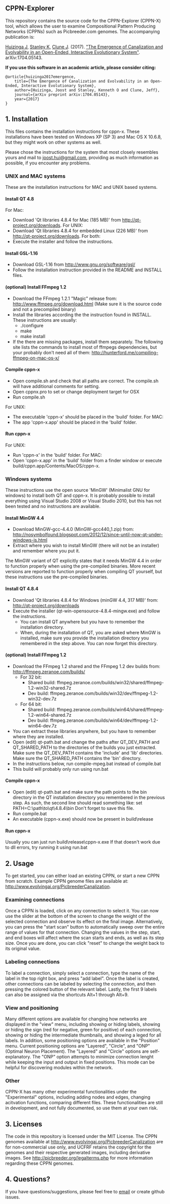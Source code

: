 ## CPPN-Explorer

This repository contains the source code for the CPPN-Explorer (CPPN-X) tool, which allows the user to examine Compositional Pattern Producing Networks (CPPNs) such as Picbreeder.com genomes. The accompanying publication is:

[Huizinga J](http://www.cs.uwyo.edu/~jhuizing/), [Stanley K](http://www.cs.ucf.edu/~kstanley/), [Clune J](http://jeffclune.com). (2017). ["The Emergence of Canalization and Evolvability in an Open-Ended, Interactive Evolutionary System"](http://arxiv.org/abs/1704.05143). arXiv:1704.05143.

**If you use this software in an academic article, please consider citing:**

    @article{huizinga2017emergence, 
        title={The Emergence of Canalization and Evolvability in an Open-Ended, Interactive Evolutionary System}, 
        author={Huizinga, Joost and Stanley, Kenneth O and Clune, Jeff}, 
        journal={arXiv preprint arXiv:1704.05143}, 
        year={2017}
    }


## 1. Installation

This files contains the installation instructions for cppn-x. 
These installations have been tested on Windows XP (SP 3) and Mac OS X 10.6.8,
but they might work on other systems as well.

Please chose the instructions for the system that most closely resembles yours
and mail to joost.hui@gmail.com, providing as much information as possible, 
if you encounter any problems.


### UNIX and MAC systems
These are the installation instructions for MAC and UNIX based systems.

#### Install QT 4.8
For Mac:
* Download 'Qt libraries 4.8.4 for Mac (185 MB)' from http://qt-project.org/downloads.
For UNIX:
* Download 'Qt libraries 4.8.4 for embedded Linux (226 MB)' from http://qt-project.org/downloads.
For both:
* Execute the installer and follow the instructions.

#### Install GSL-1.16
* Download GSL-1.16 from http://www.gnu.org/software/gsl/
* Follow the installation instruction provided in the README and INSTALL files.

#### (optional) Install FFmpeg 1.2
* Download the FFmpeg 1.2.1 "Magic" release from: http://www.ffmpeg.org/download.html (Make sure it is the source code and not a precompiled binary)
* Install the libraries according the the instruction found in INSTALL. These instructions are usually: 
	- ./configure 
	- make 
	- make install 
* If the there are missing packages, install them separately. 
The following site lists the commands to install most of ffmpegs dependencies, but your probably don't need all of them: http://hunterford.me/compiling-ffmpeg-on-mac-os-x/


#### Compile cppn-x
* Open compile.sh and check that all paths are correct. The compile.sh will have additional comments for setting.
* Open cppnx.pro to set or change deployment target for OSX 
* Run compile.sh

For UNIX:
* The executable 'cppn-x' should be placed in the 'build' folder.
For MAC:
* The app 'cppn-x.app' should be placed in the 'build' folder.

#### Run cppn-x
For UNIX:
* Run 'cppn-x' in the 'build' folder.
For MAC:
* Open 'cppn-x.app' in the 'build' folder from a finder window or execute build/cppn.app/Contents/MacOS/cppn-x.

### Windows systems
These instructions use the open source 'MinGW' (Minimalist GNU for windows) to install both QT and cppn-x.
It is probably possible to install everything using Visual Studio 2008 or Visual Studio 2010,
but this has not been tested and no instructions are available.

#### Install MinGW 4.4
* Download MinGW-gcc-4.4.0 (MinGW-gcc440_1.zip) from: http://nosymbolfound.blogspot.com/2012/12/since-until-now-qt-under-windows-is.html
* Extract where you wish to install MinGW (there will not be an installer) and remember where you put it.

The MinGW variant of QT explicitly states that it needs MinGW 4.4 in order to function properly when using the pre-compiled binaries.
More recent versions are reported to function properly when compiling QT yourself, but these instructions use the pre-compiled binaries.

#### Install QT 4.8.4
* Download 'Qt libraries 4.8.4 for Windows (minGW 4.4, 317 MB)' from: http://qt-project.org/downloads
* Execute the installer (qt-win-opensource-4.8.4-mingw.exe) and follow the instructions.
	- You can install QT anywhere but you have to remember the installation directory.
	- When, during the installation of QT, you are asked where MinGW is installed,
	  make sure you provide the installation directory you remembered in the step above. 
	  You can now forget this directory.

#### (optional) Install FFmpeg 1.2
* Download the FFmpeg 1.2 shared and the FFmpeg 1.2 dev builds from: http://ffmpeg.zeranoe.com/builds/
	- For 32 bit:
		- Shared build: ffmpeg.zeranoe.com/builds/win32/shared/ffmpeg-1.2-win32-shared.7z
		- Dev build: ffmpeg.zeranoe.com/builds/win32/dev/ffmpeg-1.2-win32-dev.7z
	- For 64 bit:
		- Shared build: ffmpeg.zeranoe.com/builds/win64/shared/ffmpeg-1.2-win64-shared.7z
		- Dev build: ffmpeg.zeranoe.com/builds/win64/dev/ffmpeg-1.2-win64-dev.7z
* You can extract these libraries anywhere, but you have to remember where they are installed.
* Open (edit) qt-path.bat and change the paths after QT_DEV_PATH and QT_SHARED_PATH to the directories of the builds you just extracted. 
  Make sure the QT_DEV_PATH contains the 'include' and 'lib' directories.
  Make sure the QT_SHARED_PATH contains the 'bin' directory.
* In the instructions below, run compile-mpeg.bat instead of compile.bat
* This build will probably only run using run.bat
	  
#### Compile cppn-x
* Open (edit) qt-path.bat and make sure the path points to the bin directory in the QT installation directory you remembered in the previous step.
  As such, the second line should read something like: set PATH=C:\path\to\qt\4.8.4\bin
  Don't forget to save this file.
* Run compile.bat
* An executable (cppn-x.exe) should now be present in build\release

#### Run cppn-x
Usually you can just run build\release\cppn-x.exe
If that doesn't work due to dll errors, try running it using run.bat


## 2. Usage

To get started, you can either load an existing CPPN, or start a new CPPN from scratch. Example CPPN genome files are available at: http://www.evolvingai.org/PicbreederCanalization.

### Examining connections

Once a CPPN is loaded, click on any connection to select it. You can now use the slider at the bottom of the screen to change the weight of the selected connection and observe its effect on the final image. Alternatively, you can press the "start scan" button to automatically sweep over the entire range of values for that connection. Changing the values in the step, start, and end boxes will affect where the scan starts and ends, as well as its step size. Once you are done, you can click "reset" to change the weight back to its original value.

### Labeling connections

To label a connection, simply select a connection, type the name of the label in the top right box, and press "add label". Once the label is created, other connections can be labeled by selecting the connection, and then pressing the colored button of the relevant label. Lastly, the first 9 labels can also be assigned via the shortcuts Alt+1 through Alt+9.

### View and positioning

Many different options are available for changing how networks are displayed in the "view" menu, including showing or hiding labels, showing or hiding the sign (red for negative, green for positive) of each connection, showing or hiding the intermediate thumbnails, and showing a leged for all labels. In addition, some positioning options are available in the "Position" menu. Current positioning options are "Layered", "Circle", and "ONP" (Optimal Neuron Placement). The "Layered" and "Circle" options are self-explanatory. The "ONP" option attempts to minimize connection lenght while keeping the input and output in fixed positions. This mode can be helpful for discovering modules within the network.

### Other

CPPN-X has many other experimental functionalities under the "Experimental" options, including adding nodes and edges, changing acitvation functions, comparing different files. These functionalities are still in development, and not fully documented, so use them at your own risk.


## 3. Licenses
The code in this repository is licensed under the MIT License. The CPPN genomes available at http://www.evolvingai.org/PicbreederCanalization are for non-commercial use only, and UCFRF retains the copyright for the genomes and their respective generated images, including derivative images. See http://picbreeder.org/legalterms.php for more information regarding these CPPN genomes.


## 4. Questions?
If you have questions/suggestions, please feel free to [email](mailto:joost.hui@gmail.com) or create github issues. 
